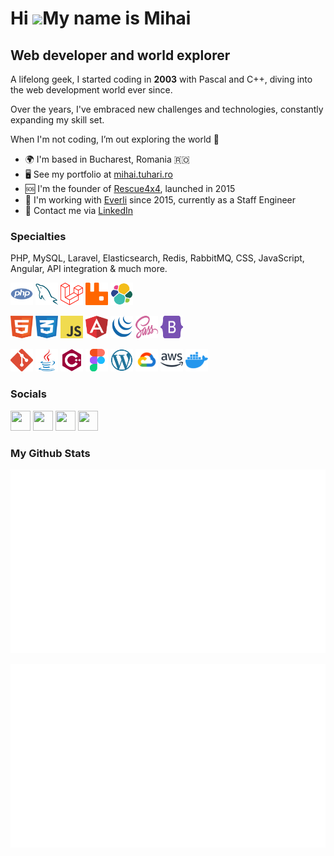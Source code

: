 Hi ![](https://user-images.githubusercontent.com/18350557/176309783-0785949b-9127-417c-8b55-ab5a4333674e.gif)My name is Mihai
=============================================================================================================================

Web developer and world explorer
--------------------------------

A lifelong geek, I started coding in **2003** with Pascal and C++, diving into the web development world ever since.

Over the years, I've embraced new challenges and technologies, constantly expanding my skill set.

When I'm not coding, I’m out exploring the world 🌴

* 🌍 I'm based in Bucharest, Romania 🇷🇴
* 🖥️ See my portfolio at [mihai.tuhari.ro](https://mihai.tuhari.ro/)
* 🆘 I'm the founder of [Rescue4x4](https://www.rescue4x4.ro), launched in 2015
* 🛒 I'm working with [Everli](https://www.everli.com) since 2015, currently as a Staff Engineer
* 📩 Contact me via [LinkedIn](https://www.linkedin.com/in/mihaituhari)

### Specialties

PHP, MySQL, Laravel, Elasticsearch, Redis, RabbitMQ, CSS, JavaScript, Angular, API integration & much more.

<p align="left">
<a href="https://www.php.net/" target="_blank" rel="noreferrer"><img src="https://raw.githubusercontent.com/mihaituhari/me/master/assets/icons/php.svg" width="36" height="36" alt="PHP" /></a>
<a href="https://www.mysql.com/" target="_blank" rel="noreferrer"><img src="https://raw.githubusercontent.com/mihaituhari/me/master/assets/icons/mysql.svg" width="36" height="36" alt="MySQL" /></a>
<a href="https://laravel.com/" target="_blank" rel="noreferrer"><img src="https://raw.githubusercontent.com/mihaituhari/me/master/assets/icons/laravel.svg" width="36" height="36" alt="Laravel" /></a>
<a href="https://www.rabbitmq.com/" target="_blank" rel="noreferrer"><img src="https://raw.githubusercontent.com/mihaituhari/me/master/assets/icons/rabbitmq.svg" width="36" height="36" alt="RabbitMQ" /></a>
<a href="https://www.elastic.co/elasticsearch" target="_blank" rel="noreferrer"><img src="https://raw.githubusercontent.com/mihaituhari/me/master/assets/icons/elasticsearch.svg" width="36" height="36" alt="Elasticsearch" /></a>
</p>

<p align="left">
<a href="https://developer.mozilla.org/en-US/docs/Glossary/HTML5" target="_blank" rel="noreferrer"><img src="https://raw.githubusercontent.com/mihaituhari/me/master/assets/icons/html5.svg" width="36" height="36" alt="HTML5" /></a>
<a href="https://www.w3.org/TR/CSS/#css" target="_blank" rel="noreferrer"><img src="https://raw.githubusercontent.com/mihaituhari/me/master/assets/icons/css3.svg" width="36" height="36" alt="CSS3" /></a>
<a href="https://developer.mozilla.org/en-US/docs/Web/JavaScript" target="_blank" rel="noreferrer"><img src="https://raw.githubusercontent.com/mihaituhari/me/master/assets/icons/js.svg" width="36" height="36" alt="JavaScript" /></a>
<a href="https://angular.io/" target="_blank" rel="noreferrer"><img src="https://raw.githubusercontent.com/mihaituhari/me/master/assets/icons/angular.svg" width="36" height="36" alt="Angular" /></a>
<a href="https://jquery.com/" target="_blank" rel="noreferrer"><img src="https://raw.githubusercontent.com/mihaituhari/me/master/assets/icons/jquery.svg" width="36" height="36" alt="JQuery" /></a>
<a href="https://sass-lang.com/" target="_blank" rel="noreferrer"><img src="https://raw.githubusercontent.com/mihaituhari/me/master/assets/icons/sass.svg" width="36" height="36" alt="Sass" /></a>
<a href="https://getbootstrap.com/" target="_blank" rel="noreferrer"><img src="https://raw.githubusercontent.com/mihaituhari/me/master/assets/icons/bootstrap.svg" width="36" height="36" alt="Bootstrap" /></a>
</p>

<p align="left">
<a href="https://git-scm.com/" target="_blank" rel="noreferrer"><img src="https://raw.githubusercontent.com/mihaituhari/me/master/assets/icons/git.svg" width="36" height="36" alt="Git" /></a>
<a href="https://www.oracle.com/java/" target="_blank" rel="noreferrer"><img src="https://raw.githubusercontent.com/mihaituhari/me/master/assets/icons/java.svg" width="36" height="36" alt="Java" /></a>
<a href="https://docs.microsoft.com/en-us/cpp/?view=msvc-170" target="_blank" rel="noreferrer"><img src="https://raw.githubusercontent.com/mihaituhari/me/master/assets/icons/cpp.svg" width="36" height="36" alt="C++" /></a>
<a href="https://www.figma.com/" target="_blank" rel="noreferrer"><img src="https://raw.githubusercontent.com/mihaituhari/me/master/assets/icons/figma.svg" width="36" height="36" alt="Figma" /></a>
<a href="https://wordpress.com" target="_blank" rel="noreferrer"><img src="https://raw.githubusercontent.com/mihaituhari/me/master/assets/icons/wp.svg" width="36" height="36" alt="Wordpress" /></a>
<a href="https://cloud.google.com/" target="_blank" rel="noreferrer"><img src="https://raw.githubusercontent.com/mihaituhari/me/master/assets/icons/gc.svg" width="36" height="36" alt="Google Cloud" /></a>
<a href="https://aws.amazon.com" target="_blank" rel="noreferrer"><img src="https://raw.githubusercontent.com/mihaituhari/me/master/assets/icons/aws.svg" width="36" height="36" alt="Amazon Web Services" /></a>
<a href="https://www.docker.com/" target="_blank" rel="noreferrer"><img src="https://raw.githubusercontent.com/mihaituhari/me/master/assets/icons/docker.svg" width="36" height="36" alt="Docker" /></a>
</p>

### Socials

<p align="left">
<a href="https://www.github.com/mihaituhari" target="_blank" rel="noreferrer"><img src="https://raw.githubusercontent.com/danielcranney/readme-generator/main/public/icons/socials/github.svg" width="32" height="32" /></a>
<a href="http://www.instagram.com/mihai.tuhari" target="_blank" rel="noreferrer"> <img src="https://raw.githubusercontent.com/danielcranney/readme-generator/main/public/icons/socials/instagram.svg" width="32" height="32" /></a>
<a href="https://www.linkedin.com/in/mihaituhari" target="_blank" rel="noreferrer"><img src="https://raw.githubusercontent.com/danielcranney/readme-generator/main/public/icons/socials/linkedin.svg" width="32" height="32" /></a>
<a href="https://www.youtube.com/@MihaiTuhari" target="_blank" rel="noreferrer"><img src="https://raw.githubusercontent.com/danielcranney/readme-generator/main/public/icons/socials/youtube.svg" width="32" height="32" /></a>
</p>

### My Github Stats
![Github Stats Overview](https://raw.githubusercontent.com/mihaituhari/github-stats/master/generated/overview.svg)

![Github Stats Languages](https://raw.githubusercontent.com/mihaituhari/github-stats/master/generated/languages.svg)

[//]: # (![]&#40;https://github-readme-stats.vercel.app/api?username=mihaituhari&show_icons=true&hide=&count_private=true&title_color=0891b2&text_color=ffffff&icon_color=0891b2&bg_color=1c1917&hide_border=true&show_icons=true&#41;)
[//]: # (![]&#40;https://github-readme-streak-stats.herokuapp.com/?user=mihaituhari&stroke=ffffff&background=1c1917&ring=0891b2&fire=0891b2&currStreakNum=ffffff&currStreakLabel=0891b2&sideNums=ffffff&sideLabels=ffffff&dates=ffffff&hide_border=true&#41;)
[//]: # (![]&#40;https://github-readme-stats.vercel.app/api/top-langs/?username=mihaituhari&langs_count=10&title_color=0891b2&text_color=ffffff&icon_color=0891b2&bg_color=1c1917&hide_border=true&locale=en&custom_title=Top%20%Languages&#41;)
